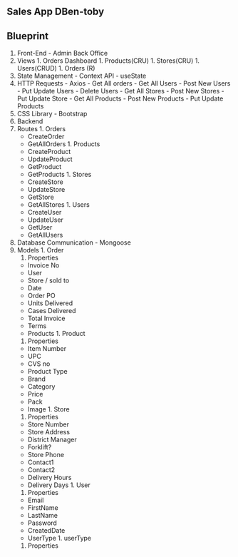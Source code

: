 ## Sales App DBen-toby 



## Blueprint

1. Front-End - Admin Back Office
  1. Views
    1. Orders Dashboard
    1. Products(CRU)
    1. Stores(CRU)
    1. Users(CRUD)
    1. Orders (R)
  1. State Management
    -  Context API
    -  useState
  1. HTTP Requests
    -  Axios
    -  Get All orders
    -  Get All Users
    -  Post New Users
    -  Put Update Users
    -  Delete Users
    -  Get All Stores
    -  Post New Stores
    -  Put Update Store
    -  Get All Products
    -  Post New Products
    -  Put Update Products
  1. CSS Library
    -  Bootstrap
1. Backend 
  1. Routes
    1. Orders
      - CreateOrder
      - GetAllOrders
    1. Products
      - CreateProduct
      - UpdateProduct
      - GetProduct
      - GetProducts
    1. Stores
      - CreateStore
      - UpdateStore
      - GetStore
      - GetAllStores
    1. Users
      - CreateUser
      - UpdateUser
      - GetUser
      - GetAllUsers
  1. Database Communication
    - Mongoose
  1. Models
    1. Order
      1. Properties
        - Invoice No
        - User
        - Store / sold to
        - Date
        - Order PO
        - Units Delivered
        - Cases Delivered
        - Total Invoice
        - Terms
        - Products
    1. Product
      1. Properties
        - Item Number 
        - UPC
        - CVS no
        - Product Type
        - Brand
        - Category
        - Price
        - Pack
        - Image
    1. Store
      1. Properties
        - Store Number
        - Store Address
        - District Manager
        - Forklift? 
        - Store Phone
        - Contact1
        - Contact2
        - Delivery Hours
        - Delivery Days
    1. User
      1. Properties
        - Email
        - FirstName
        - LastName
        - Password
        - CreatedDate
        - UserType
    1. userType
      1. Properties
      

        
    
